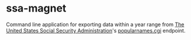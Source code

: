 [The United States Social Security Administration]: https://www.ssa.gov/
[popularnames.cgi]: https://www.ssa.gov/cgi-bin/popularnames.cgi

# ssa-magnet

Command line application for exporting data within a year range from [The United States Social Security Administration]'s [popularnames.cgi] endpoint.
